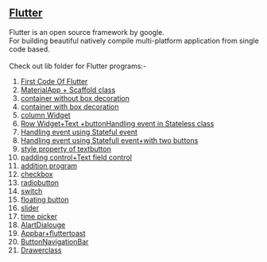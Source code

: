 ## [Flutter](https://github.com/sakshimunde18/Flutter/tree/main/flutter_application_1/lib)
Flutter is an open source framework by google.<br>
For building beautiful natively compile multi-platform application from single code based.<br><br>
Check out lib folder for Flutter programs:-

 1. [First Code Of Flutter](https://github.com/sakshimunde18/Flutter/blob/main/flutter_application_1/lib/screen1.dart)<br>
 2. [MaterialApp + Scaffold class](https://github.com/sakshimunde18/Flutter/blob/main/flutter_application_1/lib/screen2.dart)<br>
 3. [container without box decoration](https://github.com/sakshimunde18/Flutter/blob/main/flutter_application_1/lib/screen3.dart)<br>
 4. [container with box decoration](https://github.com/sakshimunde18/Flutter/blob/main/flutter_application_1/lib/screen4.dart)<br>
 5. [column Widget](https://github.com/sakshimunde18/Flutter/blob/main/flutter_application_1/lib/screen5.dart)<br>
 6. [Row Widget+Text +buttonHandling event in Stateless class](https://github.com/sakshimunde18/Flutter/blob/main/flutter_application_1/lib/screen6.dart)<br>
 7. [Handling event using Stateful event](https://github.com/sakshimunde18/Flutter/blob/main/flutter_application_1/lib/screen7.dart)<br>
 8. [Handling event using Statefull event+with two buttons](https://github.com/sakshimunde18/Flutter/blob/main/flutter_application_1/lib/screen8.dart)<br>
 9. [style property of textbutton](https://github.com/sakshimunde18/Flutter/blob/main/flutter_application_1/lib/screen9.dart)<br>
 10. [padding control+Text field control](https://github.com/sakshimunde18/Flutter/blob/main/flutter_application_1/lib/screen10.dart)<br>
 11. [addition program](https://github.com/sakshimunde18/Flutter/blob/main/flutter_application_1/lib/screen11.dart)<br>
 12. [checkbox](https://github.com/sakshimunde18/Flutter/blob/main/flutter_application_1/lib/screen12.dart)<br>
 13. [radiobutton](https://github.com/sakshimunde18/Flutter/blob/main/flutter_application_1/lib/screen13.dart)<br>
 14. [switch](https://github.com/sakshimunde18/Flutter/blob/main/flutter_application_1/lib/screen14.dart)<br>
 15. [floating button](https://github.com/sakshimunde18/Flutter/blob/main/flutter_application_1/lib/screen15.dart)<br>
 16. [slider](https://github.com/sakshimunde18/Flutter/blob/main/flutter_application_1/lib/screen16.dart)<br>
 17. [time picker](https://github.com/sakshimunde18/Flutter/blob/main/flutter_application_1/lib/screen17.dart)<br>
 18. [AlartDialouge](https://github.com/sakshimunde18/Flutter/blob/main/flutter_application_1/lib/screen18.dart)<br>
 19. [Appbar+fluttertoast](https://github.com/sakshimunde18/Flutter/blob/main/flutter_application_1/lib/screen19.dart)<br>
 20. [ButtonNavigationBar](https://github.com/sakshimunde18/Flutter/blob/main/flutter_application_1/lib/screen20.dart)<br>
 21. [Drawerclass](https://github.com/sakshimunde18/Flutter/blob/main/flutter_application_1/lib/screen21.dart)<br>
  
 
  
 
 
